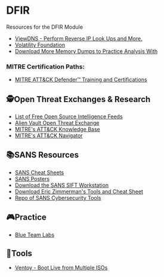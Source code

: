 # DFIR
Resources for the DFIR Module

<ul>
    <li><a href="https://viewdns.info/">ViewDNS - Perform Reverse IP Look Ups and More.</a></li>
    <li><a href="https://www.volatilityfoundation.org/">Volatility Foundation</a></li>
    <li><a href="https://github.com/volatilityfoundation/volatility/wiki/Memory-Samples">Download More Memory Dumps to Practice Analysis With</a></li>
</ul>


### MITRE Certification Paths:
<ul>
    <li><a href="https://mad.mitre-engenuity.org/">MITRE ATT&CK Defender™ Training and Certifications</a></li>
</ul>

## :detective:Open Threat Exchanges & Research

<ul>
    <li><a href="https://socradar.io/the-ultimate-list-of-free-and-open-source-threat-intelligence-feeds/">List of Free Open Source Intelligence Feeds</a></li>
    <li><a href="https://otx.alienvault.com/">Alien Vault Open Threat Exchange</a></li>
    <li><a href="https://attack.mitre.org/">MITRE's ATT&CK Knowledge Base</a></li>
    <li><a href="https://mitre-attack.github.io/attack-navigator/">MITRE's ATT&CK Navigator</a></li>
</ul>


## :books:SANS Resources

<ul>
    <li><a href="https://www.sans.org/blog/the-ultimate-list-of-sans-cheat-sheets/">SANS Cheat Sheets</a></li>
    <li><a href="https://www.sans.org/posters/">SANS Posters</a></li>
    <li><a href="https://www.sans.org/tools/sift-workstation/">Download the SANS SIFT Workstation</a></li>
    <li><a href="https://www.sans.org/tools/ez-tools/">Download Eric Zimmerman's Tools and Cheat Sheet</a></li>
    <li><a href="https://www.sans.org/tools/">Repo of SANS Cybersecurity Tools</a></li>
</ul>

## :video_game:Practice

<ul>
    <li><a href="https://blueteamlabs.online">Blue Team Labs</a></li>
</ul>


## :hammer:Tools

<ul>
    <li><a href="https://www.ventoy.net/en/index.html">Ventoy - Boot Live from Multiple ISOs</a></li>
</ul>
